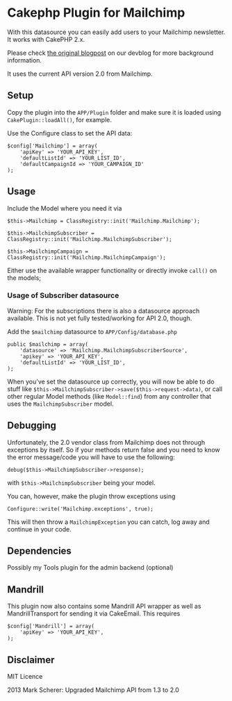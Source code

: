 # Cakephp Plugin for Mailchimp

With this datasource you can easily add users to your Mailchimp newsletter. It works with CakePHP 2.x.

Please check [the original blogpost][1] on our devblog for more background information.

It uses the current API version 2.0 from Mailchimp.

## Setup

Copy the plugin into the `APP/Plugin` folder and make sure it is loaded using `CakePlugin::loadAll()`, for example.

Use the Configure class to set the API data:

	$config['Mailchimp'] = array(
		'apiKey' => 'YOUR_API_KEY',
		'defaultListId' => 'YOUR_LIST_ID',
		'defaultCampaignId => 'YOUR_CAMPAIGN_ID'
	);

## Usage

Include the Model where you need it via

    $this->Mailchimp = ClassRegistry::init('Mailchimp.Mailchimp');

    $this->MailchimpSubscriber = ClassRegistry::init('Mailchimp.MailchimpSubscriber');

    $this->MailchimpCampaign = ClassRegistry::init('Mailchimp.MailchimpCampaign');

Either use the available wrapper functionality or directly invoke `call()` on the models;

### Usage of Subscriber datasource

Warning: For the subscriptions there is also a datasource approach available.
This is not yet fully tested/working for API 2.0, though.

Add the `$mailchimp` datasource to `APP/Config/database.php`

	public $mailchimp = array(
		'datasource' => 'Mailchimp.MailchimpSubscriberSource',
		'apikey' => 'YOUR_API_KEY',
		'defaultListId' => 'YOUR_LIST_ID',
	);

When you've set the datasource up correctly, you will now be able to do stuff like `$this->MailchimpSubscriber->save($this->request->data)`,
or call other regular Model methods (like `Model::find`) from any controller that uses the `MailchimpSubscriber` model.

[1]: http://devblog.springest.com/mailchimp-datasource-cakephp

## Debugging

Unfortunately, the 2.0 vendor class from Mailchimp does not through exceptions by itself. So if your methods return false and you need to know
the error message/code you will have to use the following:

	debug($this->MailchimpSubscriber->response);

with `$this->MailchimpSubscriber` being your model.

You can, however, make the plugin throw exceptions using

	Configure::write('Mailchimp.exceptions', true);

This will then throw a `MailchimpException` you can catch, log away and continue in your code.

## Dependencies

Possibly my Tools plugin for the admin backend (optional)


## Mandrill
This plugin now also contains some Mandrill API wrapper as well as MandrillTransport for sending it via CakeEmail.
This requires

	$config['Mandrill'] = array(
		'apiKey' => 'YOUR_API_KEY',
	);

## Disclaimer

MIT Licence

2013 Mark Scherer: Upgraded Mailchimp API from 1.3 to 2.0
